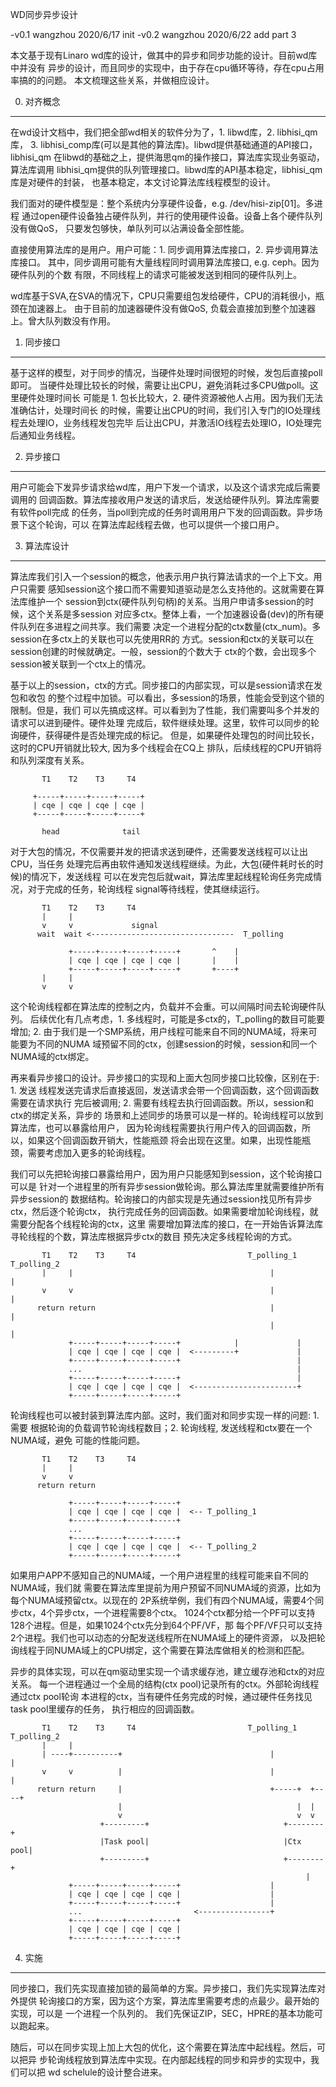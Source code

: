 WD同步异步设计

-v0.1 wangzhou 2020/6/17 init
-v0.2 wangzhou 2020/6/22 add part 3

本文基于现有Linaro wd库的设计，做其中的异步和同步功能的设计。目前wd库中并没有
异步的设计，而且同步的实现中，由于存在cpu循环等待，存在cpu占用率搞的的问题。
本文梳理这些关系，并做相应设计。

0. 对齐概念
-----------

 在wd设计文档中，我们把全部wd相关的软件分为了，1. libwd库，2. libhisi_qm库，
 3. libhisi_comp库(可以是其他的算法库)。libwd提供基础通道的API接口，libhisi_qm
 在libwd的基础之上，提供海思qm的操作接口，算法库实现业务驱动，算法库调用
 libhisi_qm提供的队列管理接口。libwd库的API基本稳定，libhisi_qm库是对硬件的封装，
 也基本稳定，本文讨论算法库线程模型的设计。

 我们面对的硬件模型是：整个系统内分享硬件设备，e.g. /dev/hisi-zip[01]。多进程
 通过open硬件设备独占硬件队列，并行的使用硬件设备。设备上各个硬件队列没有做QoS，
 只要发包够快，单队列可以沾满设备全部性能。

 直接使用算法库的是用户。用户可能：1. 同步调用算法库接口，2. 异步调用算法库接口。
 其中，同步调用可能有大量线程同时调用算法库接口, e.g. ceph。因为硬件队列的个数
 有限，不同线程上的请求可能被发送到相同的硬件队列上。

 wd库基于SVA,在SVA的情况下，CPU只需要组包发给硬件，CPU的消耗很小，瓶颈在加速器上。
 由于目前的加速器硬件没有做QoS, 负载会直接加到整个加速器上。曾大队列数没有作用。

1. 同步接口
-----------

 基于这样的模型，对于同步的情况，当硬件处理时间很短的时候，发包后直接poll即可。
 当硬件处理比较长的时候，需要让出CPU，避免消耗过多CPU做poll。这里硬件处理时间长
 可能是 1. 包长比较大，2. 硬件资源被他人占用。因为我们无法准确估计，处理时间长
 的时候，需要让出CPU的时间，我们引入专门的IO处理线程去处理IO，业务线程发包完毕
 后让出CPU，并激活IO线程去处理IO，IO处理完后通知业务线程。

2. 异步接口
-----------

 用户可能会下发异步请求给wd库，用户下发一个请求，以及这个请求完成后需要调用的
 回调函数。算法库接收用户发送的请求后，发送给硬件队列。算法库需要有软件poll完成
 的任务，当poll到完成的任务时调用用户下发的回调函数。异步场景下这个轮询，可以
 在算法库起线程去做，也可以提供一个接口用户。

3. 算法库设计
-------------

 算法库我们引入一个session的概念，他表示用户执行算法请求的一个上下文。用户只需要
 感知session这个接口而不需要知道驱动是怎么支持他的。这就需要在算法库维护一个
 session到ctx(硬件队列句柄)的关系。当用户申请多session的时候，这个关系是多session
 对应多ctx。整体上看，一个加速器设备(dev)的所有硬件队列在多进程之间共享。我们需要
 决定一个进程分配的ctx数量(ctx_num)。多session在多ctx上的关联也可以先使用RR的
 方式。session和ctx的关联可以在session创建的时候就确定。一般，session的个数大于
 ctx的个数，会出现多个session被关联到一个ctx上的情况。

 基于以上的session，ctx的方式。同步接口的内部实现，可以是session请求在发包和收包
 的整个过程中加锁。可以看出，多session的场景，性能会受到这个锁的限制。但是，我们
 可以先搞成这样。可以看到为了性能，我们需要叫多个并发的请求可以进到硬件。硬件处理
 完成后，软件继续处理。这里，软件可以同步的轮询硬件，获得硬件是否处理完成的标记。
 但是，如果硬件处理包的时间比较长，这时的CPU开销就比较大, 因为多个线程会在CQ上
 排队，后续线程的CPU开销将和队列深度有关系。
```
       T1    T2    T3     T4

     +-----+-----+-----+-----+
     | cqe | cqe | cqe | cqe |  	
     +-----+-----+-----+-----+

       head              tail
```
 对于大包的情况，不仅需要并发的把请求送到硬件，还需要发送线程可以让出CPU，当任务
 处理完后再由软件通知发送线程继续。为此，大包(硬件耗时长的时候)的情况下，发送线程
 可以在发完包后就wait，算法库里起线程轮询任务完成情况，对于完成的任务，轮询线程
 signal等待线程，使其继续运行。
```
       T1    T2    T3     T4
       |     |
       v     v             signal
      wait  wait <--------------------------------  T_polling
                                                      
		     +-----+-----+-----+-----+       ^    |
		     | cqe | cqe | cqe | cqe |       |    |
		     +-----+-----+-----+-----+       +----+
       |     |
       v     v
```           
 这个轮询线程都在算法库的控制之内，负载并不会重。可以间隔时间去轮询硬件队列。
 后续优化有几点考虑，1. 多线程时，可能是多ctx的，T_polling的数目可能要增加;
 2. 由于我们是一个SMP系统，用户线程可能来自不同的NUMA域，将来可能要为不同的NUMA
 域预留不同的ctx，创建session的时候，session和同一个NUMA域的ctx绑定。


 再来看异步接口的设计。异步接口的实现和上面大包同步接口比较像，区别在于: 1. 发送
 线程发送完请求后直接返回，发送请求会带一个回调函数，这个回调函数需要在请求执行
 完后被调用; 2. 需要有线程去执行回调函数。所以，session和ctx的绑定关系，异步的
 场景和上述同步的场景可以是一样的。轮询线程可以放到算法库，也可以暴露给用户，
 因为轮询线程需要执行用户传入的回调函数，所以，如果这个回调函数开销大，性能瓶颈
 将会出现在这里。如果，出现性能瓶颈，需要考虑加入更多的轮询线程。

 我们可以先把轮询接口暴露给用户，因为用户只能感知到session，这个轮询接口可以是
 针对一个进程里的所有异步session做轮询。那么算法库里就需要维护所有异步session的
 数据结构。轮询接口的内部实现是先通过session找见所有异步ctx，然后逐个轮询ctx，
 执行完成任务的回调函数。如果需要增加轮询线程，就需要分配各个线程轮询的ctx，这里
 需要增加算法库的接口，在一开始告诉算法库寻轮线程的个数，算法库根据异步ctx的数目
 预先决定多线程轮询的方式。
```
       T1    T2    T3     T4                         T_polling_1   T_polling_2
       |     |                                            |             |
       v     v                                            |             |
      return return                                       |             |
                                                          |             |
		     +-----+-----+-----+-----+            |             |
		     | cqe | cqe | cqe | cqe |  <---------+             |
		     +-----+-----+-----+-----+                          |
		     ...                                                |
		     +-----+-----+-----+-----+                          |
		     | cqe | cqe | cqe | cqe |  <-----------------------+
		     +-----+-----+-----+-----+       
```           

 轮询线程也可以被封装到算法库内部。这时，我们面对和同步实现一样的问题: 1. 需要
 根据轮询的负载调节轮询线程数目；2. 轮询线程, 发送线程和ctx要在一个NUMA域，避免
 可能的性能问题。
```
       T1    T2    T3     T4                         
       |     |                                                         
       v     v                                                         
      return return                                                    
                                                                       
		     +-----+-----+-----+-----+                         
		     | cqe | cqe | cqe | cqe |  <-- T_polling_1
		     +-----+-----+-----+-----+                          
		     ...                                                
		     +-----+-----+-----+-----+                          
		     | cqe | cqe | cqe | cqe |  <-- T_polling_2
		     +-----+-----+-----+-----+       
```           

 如果用户APP不感知自己的NUMA域，一个用户进程里的线程可能来自不同的NUMA域，我们就
 需要在算法库里提前为用户预留不同NUMA域的资源，比如为每个NUMA域预留ctx。以现在的
 2P系统举例，我们有四个NUMA域，需要4个同步ctx，4个异步ctx，一个进程需要8个ctx。
 1024个ctx都分给一个PF可以支持128个进程。但是，如果1024个ctx先分到64个PF/VF，那
 每个PF/VF只可以支持2个进程。我们也可以动态的分配发送线程所在NUMA域上的硬件资源，
 以及把轮询线程于同NUMA域上的CPU绑定，这个需要在算法库做相关的检测和匹配。

 异步的具体实现，可以在qm驱动里实现一个请求缓存池，建立缓存池和ctx的对应关系。
 每一个进程通过一个全局的结构(ctx pool)记录所有的ctx。外部轮询线程通过ctx pool轮询
 本进程的ctx，当有硬件任务完成的时候，通过硬件任务找见task pool里缓存的任务，
 执行相应的回调函数。
```
       T1    T2    T3     T4                         T_polling_1   T_polling_2
       |     |
       | ----+----------+                                 |             |
       v     v          |                                 |             |
      return return     |                                 +-----+  +----+
                        |                                       |  |
                        v                                       v  v
                    +---------+                              +--------+
                    |Task pool|                              |Ctx pool|
                    +---------+                              +--------+
                                                                  |
		     +-----+-----+-----+-----+                    |
		     | cqe | cqe | cqe | cqe |                    |
		     +-----+-----+-----+-----+                    |     
		     ...                         <----------------+
		     +-----+-----+-----+-----+                          
		     | cqe | cqe | cqe | cqe |  
		     +-----+-----+-----+-----+       
```           

4. 实施
-------

 同步接口，我们先实现直接加锁的最简单的方案。异步接口，我们先实现算法库对外提供
 轮询接口的方案，因为这个方案，算法库里需要考虑的点最少。最开始的实现，可以是
 一个进程一个队列的。 我们先保证ZIP，SEC，HPRE的基本功能可以跑起来。

 随后，可以在同步实现上加上大包的优化，这个需要在算法库中起线程。然后，可以把异
 步轮询线程放到算法库中实现。在内部起线程的同步和异步的实现中，我们可以把
 wd schelule的设计整合进来。
